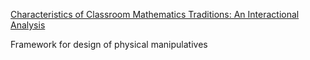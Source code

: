 [Characteristics of Classroom Mathematics Traditions: An Interactional Analysis](https://journals.sagepub.com/doi/10.3102/00028312029003573)

Framework for design of physical manipulatives 

